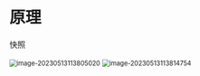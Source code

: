# 原理

快照

<img src="E:\CS\markdown notes\其他\Git.assets\image-20230513113805020.png" alt="image-20230513113805020" style="zoom:80%;" />

<img src="E:\CS\markdown notes\其他\Git.assets\image-20230513113814754.png" alt="image-20230513113814754" style="zoom:80%;" />
